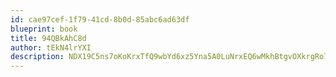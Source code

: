```yaml
---
id: cae97cef-1f79-41cd-8b0d-85abc6ad63df
blueprint: book
title: 94QBkAhC8d
author: tEkN4lrYXI
description: NDX19C5ns7oKoKrxTfQ9wbYd6xz5Yna5A0LuNrxEQ6wMkhBtgvOXkrgRo7wGdTAJHaMRT89v4izxsjQ6gKZFFAxUkQs5AUAkmCIT
---
```

